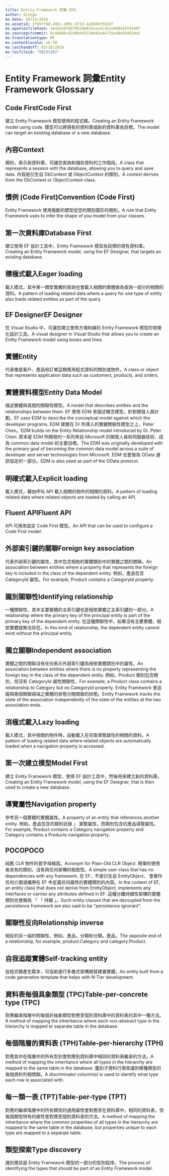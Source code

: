 ```yaml
---
title: Entity Framework 詞彙 EF6
author: divega
ms.date: 10/23/2016
ms.assetid: 3f05ffdd-49bc-499c-9732-4a368bf5d2d7
ms.openlocfilehash: 4e42e5870879524b814cecdc361e688d36f0180f
ms.sourcegitcommit: 6c4e06bc62d98442530e93a44725e38e59483d42
ms.translationtype: MT
ms.contentlocale: zh-TW
ms.lasthandoff: 03/18/2019
ms.locfileid: "58131392"
---
```

# <a name="entity-framework-glossary"></a><span data-ttu-id="7d236-102">Entity Framework 詞彙</span><span class="sxs-lookup"><span data-stu-id="7d236-102">Entity Framework Glossary</span></span>
## <a name="code-first"></a><span data-ttu-id="7d236-103">Code First</span><span class="sxs-lookup"><span data-stu-id="7d236-103">Code First</span></span>
<span data-ttu-id="7d236-104">建立 Entity Framework 模型使用的程式碼。</span><span class="sxs-lookup"><span data-stu-id="7d236-104">Creating an Entity Framework model using code.</span></span> <span data-ttu-id="7d236-105">模型可以將現有的資料庫或新的資料庫為目標。</span><span class="sxs-lookup"><span data-stu-id="7d236-105">The model can target an existing database or a new database.</span></span>

## <a name="context"></a><span data-ttu-id="7d236-106">內容</span><span class="sxs-lookup"><span data-stu-id="7d236-106">Context</span></span>
<span data-ttu-id="7d236-107">類別，表示與資料庫，可讓您查詢和儲存資料的工作階段。</span><span class="sxs-lookup"><span data-stu-id="7d236-107">A class that represents a session with the database, allowing you to query and save data.</span></span> <span data-ttu-id="7d236-108">內容是衍生自 DbContext 或 ObjectContext 的類別。</span><span class="sxs-lookup"><span data-stu-id="7d236-108">A context derives from the DbContext or ObjectContext class.</span></span>

## <a name="convention-code-first"></a><span data-ttu-id="7d236-109">慣例 (Code First)</span><span class="sxs-lookup"><span data-stu-id="7d236-109">Convention (Code First)</span></span>
<span data-ttu-id="7d236-110">Entity Framework 使用推斷的模型從您的類別圖形的規則。</span><span class="sxs-lookup"><span data-stu-id="7d236-110">A rule that Entity Framework uses to infer the shape of you model from your classes.</span></span>

## <a name="database-first"></a><span data-ttu-id="7d236-111">第一次資料庫</span><span class="sxs-lookup"><span data-stu-id="7d236-111">Database First</span></span>
<span data-ttu-id="7d236-112">建立使用 EF 設計工具中，Entity Framework 模型為目標的現有資料庫。</span><span class="sxs-lookup"><span data-stu-id="7d236-112">Creating an Entity Framework model, using the EF Designer, that targets an existing database.</span></span>

## <a name="eager-loading"></a><span data-ttu-id="7d236-113">積極式載入</span><span class="sxs-lookup"><span data-stu-id="7d236-113">Eager loading</span></span>
<span data-ttu-id="7d236-114">載入模式，其中某一類型實體的查詢也會載入相關的實體做為查詢一部分的相關的資料。</span><span class="sxs-lookup"><span data-stu-id="7d236-114">A pattern of loading related data where a query for one type of entity also loads related entities as part of the query.</span></span>

## <a name="ef-designer"></a><span data-ttu-id="7d236-115">EF Designer</span><span class="sxs-lookup"><span data-stu-id="7d236-115">EF Designer</span></span>
<span data-ttu-id="7d236-116">在 Visual Studio 中，可讓您建立使用方塊和線的 Entity Framework 模型的視覺化設計工具。</span><span class="sxs-lookup"><span data-stu-id="7d236-116">A visual designer in Visual Studio that allows you to create an Entity Framework model using boxes and lines.</span></span>

## <a name="entity"></a><span data-ttu-id="7d236-117">實體</span><span class="sxs-lookup"><span data-stu-id="7d236-117">Entity</span></span>
<span data-ttu-id="7d236-118">代表像是客戶、產品和訂單這類應用程式資料的類別或物件。</span><span class="sxs-lookup"><span data-stu-id="7d236-118">A class or object that represents application data such as customers, products, and orders.</span></span>

## <a name="entity-data-model"></a><span data-ttu-id="7d236-119">實體資料模型</span><span class="sxs-lookup"><span data-stu-id="7d236-119">Entity Data Model</span></span>
<span data-ttu-id="7d236-120">描述實體與其間的關聯性模型。</span><span class="sxs-lookup"><span data-stu-id="7d236-120">A model that describes entities and the relationships between them.</span></span> <span data-ttu-id="7d236-121">EF 使用 EDM 來描述概念模型，針對開發人員計劃。</span><span class="sxs-lookup"><span data-stu-id="7d236-121">EF uses EDM to describe the conceptual model against which the developer programs.</span></span> <span data-ttu-id="7d236-122">EDM 建置在 Dr 所導入的實體關聯性模型之上。Peter Chen。</span><span class="sxs-lookup"><span data-stu-id="7d236-122">EDM builds on the Entity Relationship model introduced by Dr. Peter Chen.</span></span> <span data-ttu-id="7d236-123">原本是 EDM 所開發的一系列來自 Microsoft 的開發人員和伺服器技術，成為 common data model 的主要目標。</span><span class="sxs-lookup"><span data-stu-id="7d236-123">The EDM was originally developed with the primary goal of becoming the common data model across a suite of developer and server technologies from Microsoft.</span></span> <span data-ttu-id="7d236-124">EDM 也會做為 OData 通訊協定的一部分。</span><span class="sxs-lookup"><span data-stu-id="7d236-124">EDM is also used as part of the OData protocol.</span></span>

## <a name="explicit-loading"></a><span data-ttu-id="7d236-125">明確式載入</span><span class="sxs-lookup"><span data-stu-id="7d236-125">Explicit loading</span></span>
<span data-ttu-id="7d236-126">載入模式，藉由呼叫 API 載入相關的物件的相關的資料。</span><span class="sxs-lookup"><span data-stu-id="7d236-126">A pattern of loading related data where related objects are loaded by calling an API.</span></span>

## <a name="fluent-api"></a><span data-ttu-id="7d236-127">Fluent API</span><span class="sxs-lookup"><span data-stu-id="7d236-127">Fluent API</span></span>
<span data-ttu-id="7d236-128">API 可用來設定 Code First 模型。</span><span class="sxs-lookup"><span data-stu-id="7d236-128">An API that can be used to configure a Code First model.</span></span>

## <a name="foreign-key-association"></a><span data-ttu-id="7d236-129">外部索引鍵的關聯</span><span class="sxs-lookup"><span data-stu-id="7d236-129">Foreign key association</span></span>
<span data-ttu-id="7d236-130">代表外部索引鍵的屬性，其中包含相依的實體類別中的實體之間的關聯。</span><span class="sxs-lookup"><span data-stu-id="7d236-130">An association between entities where a property that represents the foreign key is included in the class of the dependent entity.</span></span> <span data-ttu-id="7d236-131">例如，產品包含 CategoryId 屬性。</span><span class="sxs-lookup"><span data-stu-id="7d236-131">For example, Product contains a CategoryId property.</span></span>

## <a name="identifying-relationship"></a><span data-ttu-id="7d236-132">識別關聯性</span><span class="sxs-lookup"><span data-stu-id="7d236-132">Identifying relationship</span></span>
<span data-ttu-id="7d236-133">一種關聯性，其中主要實體的主索引鍵也是相依實體之主索引鍵的一部分。</span><span class="sxs-lookup"><span data-stu-id="7d236-133">A relationship where the primary key of the principal entity is part of the primary key of the dependent entity.</span></span> <span data-ttu-id="7d236-134">在這種關聯性中，如果沒有主要實體，相依實體就無法存在。</span><span class="sxs-lookup"><span data-stu-id="7d236-134">In this kind of relationship, the dependent entity cannot exist without the principal entity.</span></span>

## <a name="independent-association"></a><span data-ttu-id="7d236-135">獨立關聯</span><span class="sxs-lookup"><span data-stu-id="7d236-135">Independent association</span></span>
<span data-ttu-id="7d236-136">實體之間的關聯沒有任何表示外部索引鍵為相依實體類別中的屬性。</span><span class="sxs-lookup"><span data-stu-id="7d236-136">An association between entities where there is no property representing the foreign key in the class of the dependent entity.</span></span> <span data-ttu-id="7d236-137">例如，Product 類別包含類別，但沒有 CategoryId 屬性關聯性。</span><span class="sxs-lookup"><span data-stu-id="7d236-137">For example, a Product class contains a relationship to Category but no CategoryId property.</span></span> <span data-ttu-id="7d236-138">Entity Framework 會追蹤與兩個關聯兩端之實體的狀態分開關聯的狀態。</span><span class="sxs-lookup"><span data-stu-id="7d236-138">Entity Framework tracks the state of the association independently of the state of the entities at the two association ends.</span></span>

## <a name="lazy-loading"></a><span data-ttu-id="7d236-139">消極式載入</span><span class="sxs-lookup"><span data-stu-id="7d236-139">Lazy loading</span></span>
<span data-ttu-id="7d236-140">載入模式，其中相關的物件時，自動載入在存取導覽屬性的相關的資料。</span><span class="sxs-lookup"><span data-stu-id="7d236-140">A pattern of loading related data where related objects are automatically loaded when a navigation property is accessed.</span></span>

## <a name="model-first"></a><span data-ttu-id="7d236-141">第一次建立模型</span><span class="sxs-lookup"><span data-stu-id="7d236-141">Model First</span></span>
<span data-ttu-id="7d236-142">建立 Entity Framework 模型，使用 EF 設計工具中，然後用來建立新的資料庫。</span><span class="sxs-lookup"><span data-stu-id="7d236-142">Creating an Entity Framework model, using the EF Designer, that is then used to create a new database.</span></span>

## <a name="navigation-property"></a><span data-ttu-id="7d236-143">導覽屬性</span><span class="sxs-lookup"><span data-stu-id="7d236-143">Navigation property</span></span>
<span data-ttu-id="7d236-144">參考另一個實體的實體屬性。</span><span class="sxs-lookup"><span data-stu-id="7d236-144">A property of an entity that references another entity.</span></span> <span data-ttu-id="7d236-145">例如，產品包含的類別目錄 」 瀏覽屬性，而類別包含的產品導覽屬性。</span><span class="sxs-lookup"><span data-stu-id="7d236-145">For example, Product contains a Category navigation property and Category contains a Products navigation property.</span></span>

## <a name="poco"></a><span data-ttu-id="7d236-146">POCO</span><span class="sxs-lookup"><span data-stu-id="7d236-146">POCO</span></span>
<span data-ttu-id="7d236-147">純舊 CLR 物件的首字母縮寫。</span><span class="sxs-lookup"><span data-stu-id="7d236-147">Acronym for Plain-Old CLR Object.</span></span> <span data-ttu-id="7d236-148">簡單的使用者具有的類別，沒有與任何架構的相依性。</span><span class="sxs-lookup"><span data-stu-id="7d236-148">A simple user class that has no dependencies with any framework.</span></span> <span data-ttu-id="7d236-149">在 EF，不是衍生自 EntityObject、 會實作任何介面或攜帶在 EF 中定義任何屬性的實體類別的內容。</span><span class="sxs-lookup"><span data-stu-id="7d236-149">In the context of EF, an entity class that does not derive from EntityObject, implements any interfaces or carries any attributes defined in EF.</span></span> <span data-ttu-id="7d236-150">這種分離持續性架構的實體類別也會稱為 「 「 持續 」。</span><span class="sxs-lookup"><span data-stu-id="7d236-150">Such entity classes that are decoupled from the persistence framework are also said to be "persistence ignorant".</span></span>  

## <a name="relationship-inverse"></a><span data-ttu-id="7d236-151">關聯性反向</span><span class="sxs-lookup"><span data-stu-id="7d236-151">Relationship inverse</span></span>
<span data-ttu-id="7d236-152">相反的另一端的關聯性，例如，產品。分類和分類。產品。</span><span class="sxs-lookup"><span data-stu-id="7d236-152">The opposite end of a relationship, for example, product.Category and category.Product.</span></span>

## <a name="self-tracking-entity"></a><span data-ttu-id="7d236-153">自我追蹤實體</span><span class="sxs-lookup"><span data-stu-id="7d236-153">Self-tracking entity</span></span>
<span data-ttu-id="7d236-154">從程式碼產生範本，可協助進行多層式架構開發建置實體。</span><span class="sxs-lookup"><span data-stu-id="7d236-154">An entity built from a code generation template that helps with N-Tier development.</span></span>

## <a name="table-per-concrete-type-tpc"></a><span data-ttu-id="7d236-155">資料表每個具象類型 (TPC)</span><span class="sxs-lookup"><span data-stu-id="7d236-155">Table-per-concrete type (TPC)</span></span>
<span data-ttu-id="7d236-156">對應繼承階層中的每個非抽象類型對應至個別資料庫中的資料表的其中一種方法。</span><span class="sxs-lookup"><span data-stu-id="7d236-156">A method of mapping the inheritance where each non-abstract type in the hierarchy is mapped to separate table in the database.</span></span>

## <a name="table-per-hierarchy-tph"></a><span data-ttu-id="7d236-157">每個階層的資料表 (TPH)</span><span class="sxs-lookup"><span data-stu-id="7d236-157">Table-per-hierarchy (TPH)</span></span>
<span data-ttu-id="7d236-158">對應其中在階層中的所有型別會對應到資料庫中相同的資料表繼承的方法。</span><span class="sxs-lookup"><span data-stu-id="7d236-158">A method of mapping the inheritance where all types in the hierarchy are mapped to the same table in the database.</span></span> <span data-ttu-id="7d236-159">鑑別子資料行用來識別哪種類型的每個資料列相關聯。</span><span class="sxs-lookup"><span data-stu-id="7d236-159">A discriminator column(s) is used to identify what type each row is associated with.</span></span>

## <a name="table-per-type-tpt"></a><span data-ttu-id="7d236-160">每一類一表 (TPT)</span><span class="sxs-lookup"><span data-stu-id="7d236-160">Table-per-type (TPT)</span></span>
<span data-ttu-id="7d236-161">對應的繼承階層中的所有類型的通用屬性會對應至在資料庫中，相同的資料表，但每個類型特有的屬性會對應至個別資料表的方法。</span><span class="sxs-lookup"><span data-stu-id="7d236-161">A method of mapping the inheritance where the common properties of all types in the hierarchy are mapped to the same table in the database, but properties unique to each type are mapped to a separate table.</span></span>

## <a name="type-discovery"></a><span data-ttu-id="7d236-162">類型探索</span><span class="sxs-lookup"><span data-stu-id="7d236-162">Type discovery</span></span>
<span data-ttu-id="7d236-163">識別應該是 Entity Framework 模型的一部分的型別程序。</span><span class="sxs-lookup"><span data-stu-id="7d236-163">The process of identifying the types that should be part of an Entity Framework model.</span></span>

